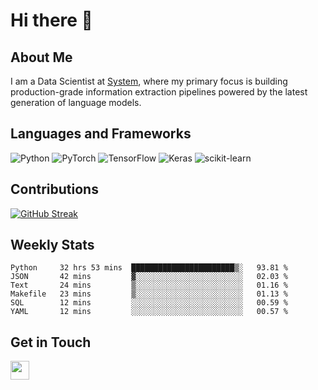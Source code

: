 # Hi there 👋

## About Me
I am a Data Scientist at [System](https://www.system.com), where my primary focus is building production-grade information extraction pipelines powered by the latest generation of language models.

## Languages and Frameworks
![Python](https://img.shields.io/badge/python-3670A0?style=for-the-badge&logo=python&logoColor=ffdd54)
![PyTorch](https://img.shields.io/badge/PyTorch-%23EE4C2C.svg?style=for-the-badge&logo=PyTorch&logoColor=white)
![TensorFlow](https://img.shields.io/badge/TensorFlow-%23FF6F00.svg?style=for-the-badge&logo=TensorFlow&logoColor=white)
![Keras](https://img.shields.io/badge/Keras-%23D00000.svg?style=for-the-badge&logo=Keras&logoColor=white)
![scikit-learn](https://img.shields.io/badge/scikit--learn-%23F7931E.svg?style=for-the-badge&logo=scikit-learn&logoColor=white)


## Contributions
[![GitHub Streak](https://streak-stats.demolab.com/?user=naingthet&theme=dark)](https://git.io/streak-stats)


## Weekly Stats
<!--START_SECTION:waka-->

```text
Python     32 hrs 53 mins  ███████████████████████▒░   93.81 %
JSON       42 mins         ▓░░░░░░░░░░░░░░░░░░░░░░░░   02.03 %
Text       24 mins         ▒░░░░░░░░░░░░░░░░░░░░░░░░   01.16 %
Makefile   23 mins         ▒░░░░░░░░░░░░░░░░░░░░░░░░   01.13 %
SQL        12 mins         ░░░░░░░░░░░░░░░░░░░░░░░░░   00.59 %
YAML       12 mins         ░░░░░░░░░░░░░░░░░░░░░░░░░   00.57 %
```

<!--END_SECTION:waka-->

## Get in Touch
<p align='left'>
<!-- <a href="https://naingthet.github.io/"><img height="30" src="https://img.shields.io/badge/Portfolio-%230077B5.svg?style=for-the-badge&logoColor=white"></a>&nbsp;&nbsp; -->
<a href="https://www.linkedin.com/in/thet-naing/"><img height="30" src="https://img.shields.io/badge/linkedin-%230077B5.svg?style=for-the-badge&logo=linkedin&logoColor=white"></a>&nbsp;&nbsp;
</p>

